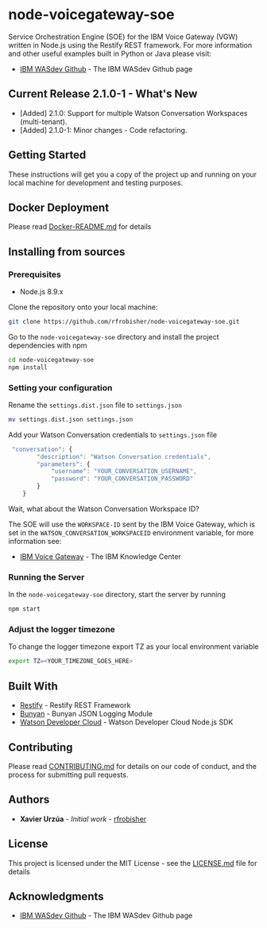 # node-voicegateway-soe

Service Orchestration Engine (SOE) for the IBM Voice Gateway (VGW) written in Node.js using the Restify REST framework.
For more information and other useful examples built in Python or Java please visit:

* [IBM WASdev Github](https://github.com/WASdev/sample.voice.gateway/tree/master/soe) - The IBM WASdev Github page

## Current Release 2.1.0-1 - What's New

* [Added] 2.1.0: Support for multiple Watson Conversation Workspaces (multi-tenant). 
* [Added] 2.1.0-1: Minor changes - Code refactoring.
  
## Getting Started

These instructions will get you a copy of the project up and running on your local machine for development and testing purposes.

## Docker Deployment

Please read [Docker-README.md](Docker-README.md) for details

## Installing from sources

### Prerequisites

* Node.js 8.9.x

Clone the repository onto your local machine:

```sh
git clone https://github.com/rfrobisher/node-voicegateway-soe.git
```

Go to the ```node-voicegateway-soe``` directory and install the project dependencies with npm

```sh
cd node-voicegateway-soe
npm install
```

### Setting your configuration

Rename the ```settings.dist.json``` file to ```settings.json```

```sh
mv settings.dist.json settings.json
```

Add your Watson Conversation credentials to ```settings.json``` file

```javascript
 "conversation": {
        "description": "Watson Conversation credentials",
        "parameters": {
            "username": "YOUR_CONVERSATION_USERNAME",
            "password": "YOUR_CONVERSATION_PASSWORD"
        }
    }
```

Wait, what about the Watson Conversation Workspace ID?

The SOE will use the ```WORKSPACE-ID``` sent by the IBM Voice Gateway, which is set in the ```WATSON_CONVERSATION_WORKSPACEID``` environment variable, for more information see:

* [IBM Voice Gateway](https://www.ibm.com/support/knowledgecenter/en/SS4U29/config.html) - The IBM Knowledge Center

### Running the Server

In the ```node-voicegateway-soe``` directory, start the server by running

```sh
npm start
```

### Adjust the logger timezone

To change the logger timezone export TZ as your local environment variable

```sh
export TZ=<YOUR_TIMEZONE_GOES_HERE>
```

## Built With

* [Restify](https://github.com/restify/node-restify) - Restify REST Framework
* [Bunyan](https://github.com/trentm/node-bunyan) - Bunyan JSON Logging Module
* [Watson Developer Cloud](https://github.com/watson-developer-cloud/node-sdk) - Watson Developer Cloud Node.js SDK

## Contributing

Please read [CONTRIBUTING.md](CONTRIBUTING.md) for details on our code of conduct, and the process for submitting pull requests.

## Authors

* **Xavier Urzúa** - *Initial work* - [rfrobisher](https://github.com/rfrobisher)

## License

This project is licensed under the MIT License - see the [LICENSE.md](LICENSE.md) file for details

## Acknowledgments

* [IBM WASdev Github](https://github.com/WASdev/sample.voice.gateway/tree/master/soe) - The IBM WASdev Github page
